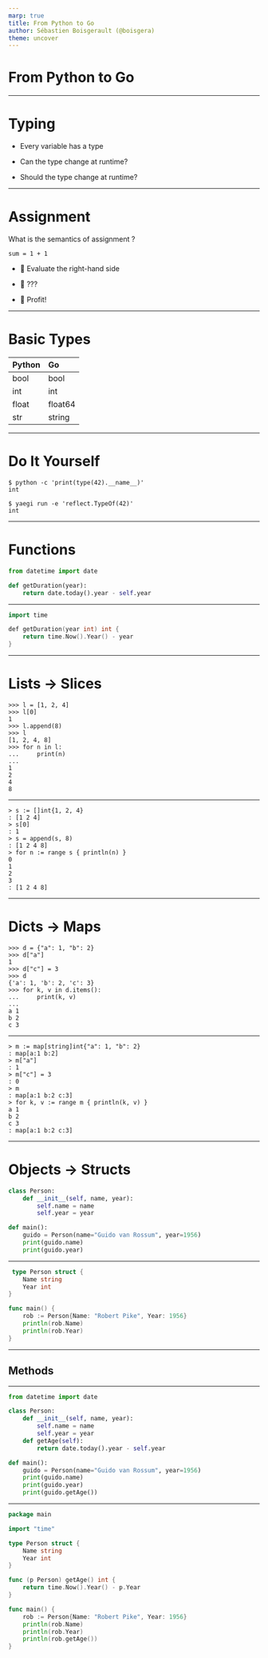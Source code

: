```yaml
---
marp: true
title: From Python to Go
author: Sébastien Boisgerault (@boisgera)
theme: uncover
---
```


# From Python to Go

---


# Typing

  - Every variable has a type

  - Can the type change at runtime?

  - Should the type change at runtime?


---

# Assignment

What is the semantics of assignment ?

    sum = 1 + 1

  - 🧮 Evaluate the right-hand side

  - 🤨 ???

  - 💸 Profit!

---

# Basic Types


| Python | Go         |
| :----- | :--------- | 
| bool	 | bool       |
| int    | int        |
| float	 | float64    |
| str	 | string     |

---

# Do It Yourself

```
$ python -c 'print(type(42).__name__)'
int
```

```
$ yaegi run -e 'reflect.TypeOf(42)'
int
```

---

# Functions

```python
from datetime import date

def getDuration(year):
    return date.today().year - self.year
```

---

```go
import time

def getDuration(year int) int {
    return time.Now().Year() - year
}
```

---

# Lists $\to$ Slices

```
>>> l = [1, 2, 4]
>>> l[0]
1
>>> l.append(8)
>>> l
[1, 2, 4, 8]
>>> for n in l:
...     print(n)
... 
1
2
4
8   
```

---

```
> s := []int{1, 2, 4}
: [1 2 4]
> s[0]
: 1
> s = append(s, 8)
: [1 2 4 8]
> for n := range s { println(n) }
0
1
2
3
: [1 2 4 8]
```

---

# Dicts $\to$  Maps

```
>>> d = {"a": 1, "b": 2}
>>> d["a"]
1
>>> d["c"] = 3
>>> d
{'a': 1, 'b': 2, 'c': 3}
>>> for k, v in d.items():
...     print(k, v)
... 
a 1
b 2
c 3
```

---

```
> m := map[string]int{"a": 1, "b": 2}
: map[a:1 b:2]
> m["a"]
: 1
> m["c"] = 3
: 0
> m
: map[a:1 b:2 c:3]
> for k, v := range m { println(k, v) }
a 1
b 2
c 3
: map[a:1 b:2 c:3]
```
---

# Objects $\to$ Structs

```python
class Person:
    def __init__(self, name, year):
        self.name = name
        self.year = year

def main():
    guido = Person(name="Guido van Rossum", year=1956)
    print(guido.name)
    print(guido.year)
```

---


```go
 type Person struct {
    Name string
    Year int
}

func main() {
    rob := Person{Name: "Robert Pike", Year: 1956}
    println(rob.Name)
    println(rob.Year)
}
```

---

## Methods

---

```python
from datetime import date

class Person:
    def __init__(self, name, year):
        self.name = name
        self.year = year
    def getAge(self):
        return date.today().year - self.year

def main():
    guido = Person(name="Guido van Rossum", year=1956)
    print(guido.name)
    print(guido.year)
    print(guido.getAge())
```

---

```go
package main

import "time"

type Person struct {
    Name string
    Year int
}

func (p Person) getAge() int {
    return time.Now().Year() - p.Year
}

func main() {
    rob := Person{Name: "Robert Pike", Year: 1956}
    println(rob.Name)
    println(rob.Year)
    println(rob.getAge())
}
```
